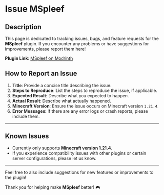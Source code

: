 # Issue MSpleef

## Description

This page is dedicated to tracking issues, bugs, and feature requests for the **MSpleef** plugin. If you encounter any problems or have suggestions for improvements, please report them here!

**Plugin Link**: [MSpleef on Modrinth](https://modrinth.com/plugin/mspleef)

## How to Report an Issue

1. **Title**: Provide a concise title describing the issue.
2. **Steps to Reproduce**: List the steps to reproduce the issue, if applicable.
3. **Expected Result**: Describe what you expected to happen.
4. **Actual Result**: Describe what actually happened.
5. **Minecraft Version**: Ensure the issue occurs on Minecraft version `1.21.4`.
6. **Error Messages**: If there are any error logs or crash reports, please include them.

---

## Known Issues
- Currently only supports **Minecraft version 1.21.4**.
- If you experience compatibility issues with other plugins or certain server configurations, please let us know.

---

Feel free to also include suggestions for new features or improvements to the plugin!

Thank you for helping make **MSpleef** better! 🎮
